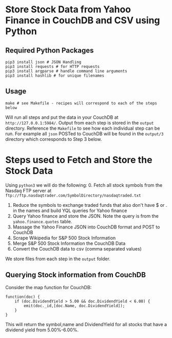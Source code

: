 # Store Stock Data from Yahoo Finance in CouchDB and CSV using Python

## Required Python Packages
```pip3 install bs4 # Beautiful Soup
pip3 install json # JSON Handling
pip3 install requests # for HTTP requests
pip3 install argparse # handle command line arguments
pip3 install hashlib # for unique filenames
```

## Usage
```make # see Makefile - recipes will correspond to each of the steps below```

Will run all steps and put the data in your CouchDB at `http://127.0.0.1:5984/`. Output from each step is stored in the `output` directory. Reference the `Makefile` to see how each individual step can be run. For example all `json` POSTed to CouchDB will be found in the `output/3` directory which corresponds to Step 3 below.

# Steps used to Fetch and Store the Stock Data
Using `python3` we will do the following:
0. Fetch all stock symbols from the Nasdaq FTP server at `ftp://ftp.nasdaqtrader.com/SymbolDirectory/nasdaqtraded.txt`
1. Reduce the symbols to exchange traded funds that also don't have $ or . in the names and build YQL queries for Yahoo finance
2. Query Yahoo finance and store the JSON. Note the query is from the `yahoo.finance.quotes` table.
3. Massage the Yahoo Finance JSON into CouchDB format and POST to CouchDB
4. Scrape Wikipedia for S&P 500 Stock Information
5. Merge S&P 500 Stock Information the CouchDB Data
5. Convert the CouchDB data to csv (comma separated values)

We store files from each step in the `output` folder.

## Querying Stock information from CouchDB

Consider the map function for CouchDB:

```
function(doc) {
    if (doc.DividendYield > 5.00 && doc.DividendYield < 6.00) {
        emit(doc._id,[doc.Name, doc.DividendYield]);
    }
}
```

This will return the symbol,name and DividendYield for all stocks that have a dividend yield from 5.00%-6.00%.
